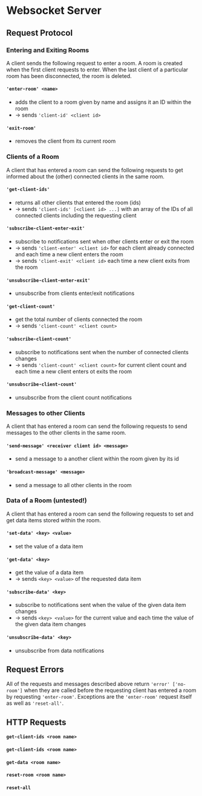 # Websocket Server

## Request Protocol

### Entering and Exiting Rooms
A client sends the following request to enter a room. A room is created when the first client requests to enter. When the last client of a particular room has been disconnected, the room is deleted.

#### `'enter-room' <name>`
- adds the client to a room given by name and assigns it an ID within the room
- &#8594; sends `'client-id' <client id>`

#### `'exit-room'`
- removes the client from its current room

### Clients of a Room
A client that has entered a room can send the following requests to get informed about the (other) connected clients in the same room.

#### `'get-client-ids'` 
- returns all other clients that entered the room (ids)  
- &#8594; sends `'client-ids' [<client id> ...]` with an array of the IDs of all connected clients including the requesting client

#### `'subscribe-client-enter-exit'`
- subscribe to notifications sent when other clients enter or exit the room
- &#8594; sends `'client-enter' <client id>` for each client already connected and each time a new client enters the room
- &#8594; sends `'client-exit' <client id>` each time a new client exits from the room

#### `'unsubscribe-client-enter-exit'`
- unsubscribe from clients enter/exit notifications

#### `'get-client-count'` 
- get the total number of clients connected the room
- &#8594; sends `'client-count' <client count>`

#### `'subscribe-client-count'` 
- subscribe to notifications sent when the number of connected clients changes
- &#8594; sends `'client-count' <client count>` for current client count and each time a new client enters ot exits the room

#### `'unsubscribe-client-count'`
- unsubscribe from the client count notifications

### Messages to other Clients
A client that has entered a room can send the following requests to send messages to the other clients in the same room.

#### `'send-message' <receiver client id> <message>`
- send a message to a another client within the room given by its id

#### `'broadcast-message' <message>`
- send a message to all other clients in the room

### Data of a Room (untested!)
A client that has entered a room can send the following requests to set and get data items stored within the room.

#### `'set-data' <key> <value>`
- set the value of a data item

#### `'get-data' <key>`
- get the value of a data item
- &#8594; sends `<key> <value>` of the requested data item

#### `'subscribe-data' <key>`
- subscribe to notifications sent when the value of the given data item changes
- &#8594; sends `<key> <value>` for the current value and each time the value of the given data item changes

#### `'unsubscribe-data' <key>`
- unsubscribe from data notifications

## Request Errors
All of the requests and messages described above return `'error' ['no-room']` when they are called before the requesting client has entered a room by requesting `'enter-room'`. Exceptions are the `'enter-room'` request itself as well as `'reset-all'`.

## HTTP Requests

#### `get-client-ids <room name>`

#### `get-client-ids <room name>`

#### `get-data <room name>`

#### `reset-room <room name>`

#### `reset-all`
